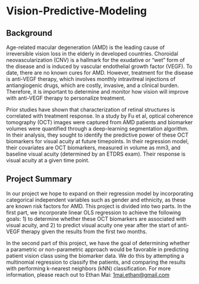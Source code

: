 # Vision-Predictive-Modeling

## Background

Age-related macular degeneration (AMD) is the leading cause of irreversible vision loss in the elderly in developed countries. Choroidal neovascularization (CNV) is a hallmark for the exudative or “wet” form of the disease and is induced by vascular endothelial growth factor (VEGF). To date, there are no known cures for AMD. However, treatment for the disease is anti-VEGF therapy, which involves monthly intravitreal injections of antiangiogenic drugs, which are costly, invasive, and a clinical burden. Therefore, it is important to determine and monitor how vision will improve with anti-VEGF therapy to personalize treatment.

Prior studies have shown that characterization of retinal structures is correlated with treatment response. In a study by Fu et al, optical coherence tomography (OCT) images were captured from AMD patients and biomarker volumes were quantified through a deep-learning segmentation algorithm. In their analysis, they sought to identify the predictive power of these OCT biomarkers for visual acuity at future timepoints. In their regression model, their covariates are OCT biomarkers, measured in volume as mm3, and baseline visual acuity (determined by an ETDRS exam). Their response is visual acuity at a given time point. 


## Project Summary

In our project we hope to expand on their regression model by incorporating categorical independent variables such as gender and ethnicity, as these are known risk factors for AMD. This project is divided into two parts. In the first part, we incorporate linear OLS regression to achieve the following goals: 1) to determine whether these OCT biomarkers are associated with visual acuity, and 2) to predict visual acuity one year after the start of anti-VEGF therapy given the results from the first two months.

In the second part of this project, we have the goal of determining whether a parametric or non-parametric approach would be favorable in predicting patient vision class using the biomarker data. We do this by attempting a multinomial regression to classify the patients, and comparing the results with performing k-nearest neighbors (kNN) classification. For more information, please reach out to Ethan Mai: 1mai.ethan@gmail.com
